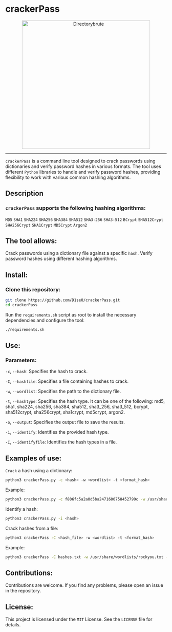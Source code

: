 # crackerPass

<p align="center">
  <img src="https://github.com/D1se0/crackerPass/assets/164921056/4f50834c-82e8-4b68-b7ce-c1a854cee780" alt="Directorybrute" width="400">
</p>

----

`crackerPass` is a command line tool designed to crack passwords using dictionaries and verify password hashes in various formats. 
The tool uses different `Python` libraries to handle and verify password hashes, providing flexibility to work with various common hashing algorithms.

## Description

### `crackerPass` supports the following hashing algorithms:

`MD5`
`SHA1`
`SHA224`
`SHA256`
`SHA384`
`SHA512`
`SHA3-256`
`SHA3-512`
`BCrypt`
`SHA512Crypt`
`SHA256Crypt`
`SHA1Crypt`
`MD5Crypt`
`Argon2`

## The tool allows:

Crack passwords using a dictionary file against a specific `hash`.
Verify password hashes using different hashing algorithms.

## Install:

### Clone this repository:

```bash
git clone https://github.com/D1se0/crackerPass.git
cd crackerPass
```

Run the `requirements.sh` script as root to install the necessary dependencies and configure the tool:

```bash
./requirements.sh
```

## Use:

### Parameters:

`-c`, `--hash`: Specifies the hash to crack.

`-C`, `--hashfile`: Specifies a file containing hashes to crack.

`-w`, `--wordlist`: Specifies the path to the dictionary file.

`-t`, `--hashtype`: Specifies the hash type. It can be one of the following: md5, sha1, sha224, sha256, sha384, sha512, sha3_256, sha3_512, bcrypt, sha512crypt, sha256crypt, sha1crypt, md5crypt, argon2.

`-o`, `--output`: Specifies the output file to save the results.

`-i`, `--identify`: Identifies the provided hash type.

`-I`, `--identifyfile`: Identifies the hash types in a file.

## Examples of use:

`Crack` a hash using a dictionary:

```bash
python3 crackerPass.py -c <hash> -w <wordlist> -t <format_hash>
```

Example:

```bash
python3 crackerPass.py -c f806fc5a2a0d5ba2471600758452799c -w /usr/share/wordlists/rockyou.txt -t md5
```

Identify a hash:

```bash
python3 crackerPass.py -i <hash>
```

Crack hashes from a file:

```bash
python3 crackerPass -C <hash_file> -w <wordlist> -t <format_hash>
```

Example:

```bash
python3 crackerPass -C hashes.txt -w /usr/share/wordlists/rockyou.txt -t sha256
```

## Contributions:

Contributions are welcome. If you find any problems, please open an issue in the repository.

## License:

This project is licensed under the `MIT` License. See the `LICENSE` file for details.
